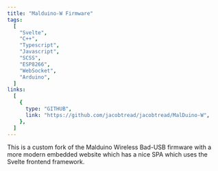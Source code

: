 ```yaml
---
title: "Malduino-W Firmware"
tags:
  [
    "Svelte",
    "C++",
    "Typescript",
    "Javascript",
    "SCSS",
    "ESP8266",
    "WebSocket",
    "Arduino",
  ]
links:
  [
    {
      type: "GITHUB",
      link: "https://github.com/jacobtread/jacobtread/MalDuino-W",
    },
  ]
---
```


This is a custom fork of the Malduino Wireless Bad-USB firmware with a more modern embedded
website which has a nice SPA which uses the Svelte frontend framework.
